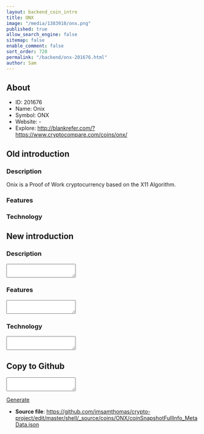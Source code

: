 ```yaml
---
layout: backend_coin_intro
title: ONX
image: "/media/1383910/onx.png"
published: true
allow_search_engine: false
sitemap: false
enable_comment: false
sort_order: 720
permalink: "/backend/onx-201676.html"
author: Sam
---
```


## About

- ID: 201676
- Name: Onix
- Symbol: ONX
- Website: -
- Explore: http://blankrefer.com/?https://www.cryptocompare.com/coins/onx/


## Old introduction

### Description

<p>Onix is a Proof of Work cryptocurrency based on the X11 Algorithm. </p>

### Features


### Technology




## New introduction


### Description
<textarea id="meta_description" name="description"></textarea>

### Features
<textarea id="meta_features" name="features"></textarea>

### Technology
<textarea id="meta_technology" name="technology"></textarea>


## Copy to Github

<textarea id="coinsnapshotfullinfo_metadata"></textarea>

<a href="#gen" onclick="generateMetaDatJson()">Generate</a>

- **Source file**: <a href="https://github.com/imsamthomas/crypto-project/edit/master/shell/_source/coins/ONX/coinSnapshotFullInfo_MetaData.json">https://github.com/imsamthomas/crypto-project/edit/master/shell/_source/coins/ONX/coinSnapshotFullInfo_MetaData.json</a>

